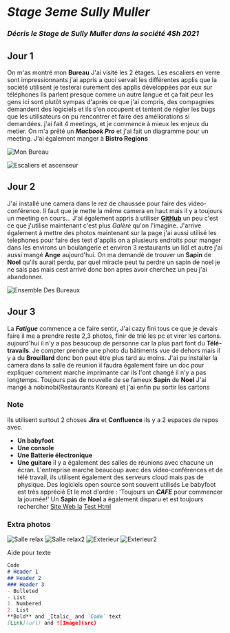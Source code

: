 # _**Stage 3eme Sully Muller**_

### _Décris le Stage de Sully Muller dans la société 4Sh 2021_

## **Jour 1**
On m'as montré mon **Bureau**
J'ai visité les 2 étages.
Les escaliers en verre sont impressionnants
j'ai appris a quoi servait les différentes applis que la société utilisent
je testerai surement des applis développées par eux sur téléphones
Ils parlent presque comme un autre langue et ça fait peur
les gens ici sont plutôt sympas
d'après ce que j'ai compris, des compagnies demandent des logiciels
et ils s'en occupent et tentent de régler les bugs que
les utilisateurs on pu rencontrer
et faire des améliorations si demandées.
j'ai fait 4 meetings, et je commence à mieux les enjeux du metier.
On m'a prêté un _**Macbook Pro**_ et j'ai fait un diagramme pour un meeting.
J'ai également manger à **Bistro Regions**

![Mon Bureau](https://github.com/SullyFlex/Stage3eme/blob/gh-pages/Images/IMG_0303.jpg?raw=true)

![Escaliers et ascenseur](https://github.com/SullyFlex/Stage3eme/blob/gh-pages/Images/Escaliers.jpg?raw=true)

## **Jour 2**
J'ai installé une camera dans le rez de chaussée
pour faire des video-conférence.
Il faut que je mette la même camera en haut mais
il y a toujours un meeting en cours...
J'ai également appris à utiliser [**GitHub**](https://github.com/SullyFlex/Stage3eme/tree/gh-pages) un peu
c'est ce que j'utilise maintenant
c'est plus _Galère_ qu'on l'imagine.
J'arrive également à mettre des photos maintenant sur la page
j'ai aussi utilisé les telephones
pour faire des test d'applis
on a plusieurs endroits pour manger dans les environs
un boulangerie et environ 3 restaurants un lidl et autre
j'ai aussi mangé **Ange** aujourd'hui.
On ma demandé de trouver un **Sapin** de **Noel**
qu'ils aurait perdu, par quel miracle peut tu
perdre un sapin de noel je ne sais pas mais cest
arrivé donc bon
apres avoir cherchez un peu j'ai abandonner.

![Ensemble Des Bureaux](https://raw.githubusercontent.com/SullyFlex/Stage3eme/gh-pages/Images/IMG_0304.jpg)

## **Jour 3**
La _**Fatigue**_ commence a ce faire sentir,
J'ai cazy fini tous ce que je devais faire
il me a prendre reste 2,3 photos,
finir de trié les pc et virer les cartons.
aujourd'hui il n'y a pas beaucoup de personne
car la plus part font du **Télé-travails**.
Je compter prendre
une photo du bâtiments vue de dehors mais
il y a du **Brouillard** donc bon peut être plus tard
au moins.
J'ai pu installer la camera dans la salle de reunion
il faudra également faire un doc pour expliquer
comment marche imprimante
car ils l'ont changé il n'y a pas longtemps.
Toujours pas de nouvelle de se fameux **Sapin** de **Noel**
J'ai mangé à nobinobi(Restaurants Korean)
et j'ai enfin pu sortir les cartons



### Note
Ils utilisent surtout 2 choses **Jira** et **Confluence**
ils y a 2 espaces de repos avec.
- **Un babyfoot**
- **Une console**
- **Une Batterie électronique**
- **Une guitare**
il y a également des salles de réunions
avec chacune un écran.
L'entreprise marche beaucoup avec des video-conférences
et de télé travail,
ils utilisent également des serveurs cloud mais pas de physique.
Des logiciels open source sont souvent utilisés
Le babyfoot est très apprécié
Et le mot d'ordre :
'Toujours un _**CAFE**_ pour commencer la journée!'
Un **Sapin** de **Noel**
a également disparu et est toujours rechercher
<a href="-https://github.com/SullyFlex/Stage3eme">Site Web la</a>
<a href="-https://sullyflex.github.io/Stage3eme/html/">Test Html</a>
### Extra photos


![Salle relax](https://github.com/SullyFlex/Stage3eme/blob/gh-pages/Images/IMG_0313.jpg?raw=true)
![Salle relax2](https://github.com/SullyFlex/Stage3eme/blob/gh-pages/Images/IMG_0319.jpg?raw=true)
![Exterieur](https://github.com/SullyFlex/Stage3eme/blob/gh-pages/Images/IMG_0320.jpg?raw=true)
![Exterieur2](https://github.com/SullyFlex/Stage3eme/blob/gh-pages/Images/IMG_0323.jpg?raw=true)


Aide pour texte
```markdown
Code
# Header 1
## Header 2
### Header 3
- Bulleted
- List
1. Numbered
2. List
**Bold** and _Italic_ and `Code` text
[Link](url) and ![Image](src)
```
